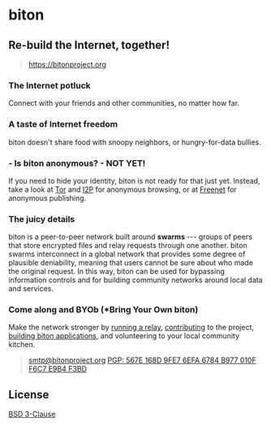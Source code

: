 # biton

## Re-build the Internet, together!
> <https://bitonproject.org>


### The Internet potluck

Connect with your friends and other communities, no matter how far.


### A taste of Internet freedom

biton doesn't share food with snoopy neighbors, or hungry-for-data bullies. 


### - Is biton anonymous? - NOT YET!

If you need to hide your identity, biton is not ready for that just yet. Instead, take a look at
[Tor](https://www.torproject.org/) and [I2P](https://geti2p.net) for anonymous browsing, or at
[Freenet](https://freenetproject.org) for anonymous publishing.


### The juicy details

biton is a peer-to-peer network built around **swarms** --- groups of peers that store encrypted files and relay
requests through one another. biton swarms interconnect in a global network that provides some degree of plausible
deniability, meaning that users cannot be sure about who made the original request. In this way, biton can be used for
bypassing information controls and for building community networks around local data and services.


### Come along and BYOb (*Bring Your Own biton)

Make the network stronger by [running a relay](https://github.com/bitonproject/biton-relay),
[contributing](CONTRIBUTORS.md) to the project,
[building biton applications](https://github.com/bitonproject/js-libp2p-biton-transport), and volunteering to your local
community kitchen.


> smtp@bitonproject.org
> [PGP: 567E 168D 9FE7 6EFA 6784  B977 010F F6C7 E9B4 F3BD](bitonproject.gpg)


## License
[BSD 3-Clause](LICENSE)
